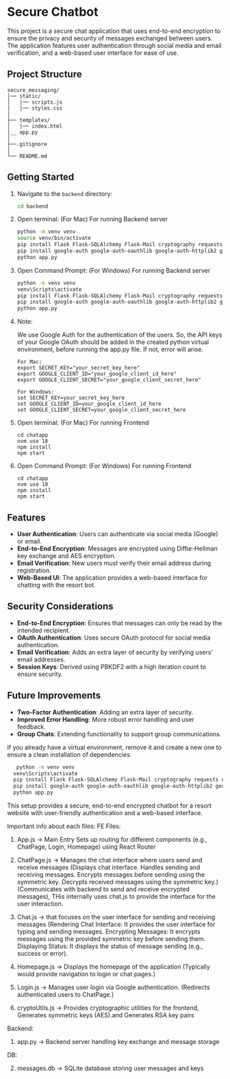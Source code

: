 # Secure Chatbot

This project is a secure chat application that uses end-to-end encryption to ensure the privacy and security of messages exchanged between users. The application features user authentication through social media and email verification, and a web-based user interface for ease of use.

## Project Structure

```
secure_messaging/
│── static/
│   |── scripts.js
|   |── styles.css
│
├── templates/
│   |── index.html
|__ app.py
│
├──.gitignore
│
└── README.md
```

## Getting Started

1. Navigate to the `backend` directory:

   ```sh
   cd backend
   ```

2. Open terminal: (For Mac)
    For running Backend server
   ```sh
   python -m venv venv
   source venv/bin/activate
   pip install Flask Flask-SQLAlchemy Flask-Mail cryptography requests nvm
   pip install google-auth google-auth-oauthlib google-auth-httplib2 google-api-python-client flask-cors gunicorn
   python app.py
   ```
3. Open Command Prompt: (For Windows)
   For running Backend server
   ```sh
   python -m venv venv
   venv\Scripts\activate
   pip install Flask Flask-SQLAlchemy Flask-Mail cryptography requests nvm
   pip install google-auth google-auth-oauthlib google-auth-httplib2 google-api-python-client flask-cors gunicorn
   python app.py
   ```
   
4. Note:

    We use Google Auth for the authentication of the users. So, the API keys of your Google OAuth should be added in the created python virtual environment, before running the app.py file. If not, error will arise.
    ```
    For Mac:
    export SECRET_KEY="your_secret_key_here"
    export GOOGLE_CLIENT_ID="your_google_client_id_here"
    export GOOGLE_CLIENT_SECRET="your_google_client_secret_here"

    For Windows:
    set SECRET_KEY=your_secret_key_here
    set GOOGLE_CLIENT_ID=your_google_client_id_here
    set GOOGLE_CLIENT_SECRET=your_google_client_secret_here
    ```
5. Open terminal: (For Mac)
    For running Frontend
   ```
   cd chatapp
   nvm use 18
   npm install
   npm start
   ```
6. Open Command Prompt: (For Windows)
   For running Frontend
   ```
   cd chatapp
   nvm use 18
   npm install
   npm start
   ```

   
## Features

- **User Authentication**: Users can authenticate via social media (Google) or email.
- **End-to-End Encryption**: Messages are encrypted using Diffie-Hellman key exchange and AES encryption.
- **Email Verification**: New users must verify their email address during registration.
- **Web-Based UI**: The application provides a web-based interface for chatting with the resort bot.

## Security Considerations

- **End-to-End Encryption**: Ensures that messages can only be read by the intended recipient.
- **OAuth Authentication**: Uses secure OAuth protocol for social media authentication.
- **Email Verification**: Adds an extra layer of security by verifying users' email addresses.
- **Session Keys**: Derived using PBKDF2 with a high iteration count to ensure security.

## Future Improvements

- **Two-Factor Authentication**: Adding an extra layer of security.
- **Improved Error Handling**: More robust error handling and user feedback.
- **Group Chats**: Extending functionality to support group communications.


If you already have a virtual environment, remove it and create a new one to ensure a clean installation of dependencies.

 ```sh
    python -m venv venv
   venv\Scripts\activate
   pip install Flask Flask-SQLAlchemy Flask-Mail cryptography requests nvm
   pip install google-auth google-auth-oauthlib google-auth-httplib2 google-api-python-client flask-cors gunicorn
   python app.py
   ```

This setup provides a secure, end-to-end encrypted chatbot for a resort website with user-friendly authentication and a web-based interface.

Important info about each files:
FE Files:

1) App.js -> Main Entry Sets up routing for different components (e.g., ChatPage, Login, Homepage) using React Router

2) ChatPage.js -> Manages the chat interface where users send and receive messages (Displays chat interface.
Handles sending and receiving messages.
Encrypts messages before sending using the symmetric key.
Decrypts received messages using the symmetric key.)
(Communicates with backend to send and receive encrypted messages), THis internally uses chat.js to provide the interface for the user interaction.

3) Chat.js -> that focuses on the user interface for sending and receiving messages (Rendering Chat Interface: It provides the user interface for typing and sending messages.
Encrypting Messages: It encrypts messages using the provided symmetric key before sending them.
Displaying Status: It displays the status of message sending (e.g., success or error).

4) Homepage.js -> Displays the homepage of the application (Typically would provide navigation to login or chat pages.)

5) Login.js -> Manages user login via Google authentication. (Redirects authenticated users to ChatPage.)

6) cryptoUtils.js -> Provides cryptographic utilities for the frontend, Generates symmetric keys (AES).and Generates RSA key pairs

Backend:

1) app.py -> Backend server handling key exchange and message storage

DB:

2) messages.db -> SQLite database storing user messages and keys
